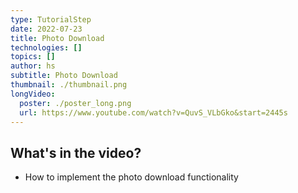 ```yaml
---
type: TutorialStep
date: 2022-07-23
title: Photo Download
technologies: []
topics: []
author: hs
subtitle: Photo Download
thumbnail: ./thumbnail.png
longVideo:
  poster: ./poster_long.png
  url: https://www.youtube.com/watch?v=QuvS_VLbGko&start=2445s
---
```


## What's in the video?

* How to implement the photo download functionality

